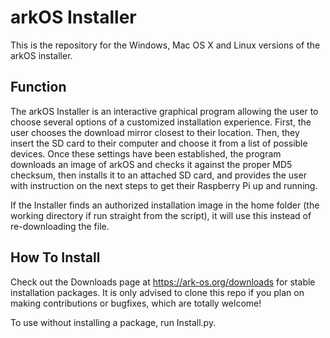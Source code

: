 # arkOS Installer

This is the repository for the Windows, Mac OS X and Linux versions of the arkOS installer.

## Function

The arkOS Installer is an interactive graphical program allowing the user to choose several options of a customized installation experience. First, the user chooses the download mirror closest to their location. Then, they insert the SD card to their computer and choose it from a list of possible devices. Once these settings have been established, the program downloads an image of arkOS and checks it against the proper MD5 checksum, then installs it to an attached SD card, and provides the user with instruction on the next steps to get their Raspberry Pi up and running.

If the Installer finds an authorized installation image in the home folder (the working directory if run straight from the script), it will use this instead of re-downloading the file.

## How To Install

Check out the Downloads page at https://ark-os.org/downloads for stable installation packages. It is only advised to clone this repo if you plan on making contributions or bugfixes, which are totally welcome!

To use without installing a package, run Install.py.
